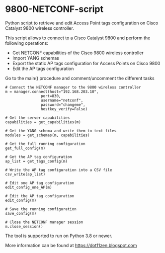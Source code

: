 # 9800-NETCONF-script
Python script to retrieve and edit Access Point tags configuration on Cisco Catalyst 9800 wireless controller.

This script allows to connect to a Cisco Catalyst 9800 and perform the following operations:
* Get NETCONF capabilities of the Cisco 9800 wireless controller
* Import YANG schemas
* Export the static AP tags configuration for Access Points on Cisco 9800
* Edit the AP tags configuration
    
Go to the main() procedure and comment/uncomment the different tasks

    # Connect the NETCONF manager to the 9800 wireless controller
    m = manager.connect(host="192.168.203.10",
                    port=830,
                    username="netconf",
                    password="changeme",
                    hostkey_verify=False)

    # Get the server capabilities
    capabilities = get_capabilities(m)

    # Get the YANG schema and write them to text files
    modules = get_schemas(m, capabilities)

    # Get the full running configuration
    get_full_config(m)

    # Get the AP tag configuration
    ap_list = get_tags_config(m)

    # Write the AP tag configuration into a CSV file
    csv_write(ap_list)

    # Edit one AP tag configuration
    edit_config_one_AP(m)

    # Edit the AP tag configuration
    edit_config(m)

    # Save the running configuration
    save_config(m)

    # Close the NETCONF manager session
    m.close_session()

The tool is supported to run on Python 3.8 or newer. 

More information can be found at https://dot11zen.blogspot.com
